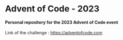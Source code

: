 # Advent of Code - 2023
#### Personal repository for the 2023 Advent of Code event <br>

Link of the challenge : https://adventofcode.com

